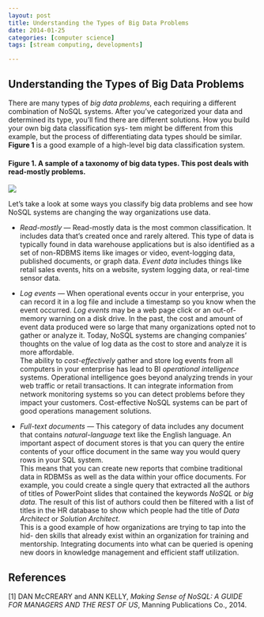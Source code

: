 ```yaml
---
layout: post
title: Understanding the Types of Big Data Problems
date: 2014-01-25
categories: [computer science]
tags: [stream computing, developments]

---
```


Understanding the Types of Big Data Problems
---There are many types of *big data problems*, each requiring a different combination of NoSQL systems. After you’ve categorized your data and determined its type, you’ll find there are different solutions. How you build your own big data classification sys- tem might be different from this example, but the process of differentiating data types should be similar.**Figure 1** is a good example of a high-level big data classification system.

#### Figure 1. A sample of a taxonomy of big data types. This post deals with read-mostly problems.
![](http://sungsoo.github.com/images/taxonomy-big-data.png) Let’s take a look at some ways you classify big data problems and see how NoSQL systems are changing the way organizations use data.
* *Read-mostly* — Read-mostly data is the most common classification. It includes data that’s created once and rarely altered. This type of data is typically found in data warehouse applications but is also identified as a set of non-RDBMS items like images or video, event-logging data, published documents, or graph data. *Event data* includes things like retail sales events, hits on a website, system logging data, or real-time sensor data.
* *Log events* — When operational events occur in your enterprise, you can record it in a log file and include a timestamp so you know when the event occurred. *Log events* may be a web page click or an out-of-memory warning on a disk drive. In the past, the cost and amount of event data produced were so large that many organizations opted not to gather or analyze it. Today, NoSQL systems are changing companies’ thoughts on the value of log data as the cost to store and analyze it is more affordable.  
The ability to *cost-effectively* gather and store log events from all computers in your enterprise has lead to BI *operational intelligence* systems. Operational intelligence goes beyond analyzing trends in your web traffic or retail transactions. It can integrate information from network monitoring systems so you can detect problems before they impact your customers. Cost-effective NoSQL systems can be part of good operations management solutions.
  
* *Full-text documents* — This category of data includes any document that contains *natural-language* text like the English language. An important aspect of document stores is that you can query the entire contents of your office document in the same way you would query rows in your SQL system.  
This means that you can create new reports that combine traditional data inRDBMSs as well as the data within your office documents. For example, you could create a single query that extracted all the authors of titles of PowerPoint slides that contained the keywords *NoSQL* or *big data*. The result of this list of authors could then be filtered with a list of titles in the HR database to show which people had the title of *Data Architect* or *Solution Architect*.  
This is a good example of how organizations are trying to tap into the hid- den skills that already exist within an organization for training and mentorship. Integrating documents into what can be queried is opening new doors in knowledge management and efficient staff utilization.References
---
[1] DAN McCREARY and ANN KELLY, *Making Sense of NoSQL: A GUIDE FOR MANAGERS AND THE REST OF US*,  Manning Publications Co., 2014. 